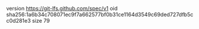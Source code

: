 version https://git-lfs.github.com/spec/v1
oid sha256:1a6b34c708071ec9f7a662577bf0b31ce1164d3549c69ded727dfb5cc0d281e3
size 79
